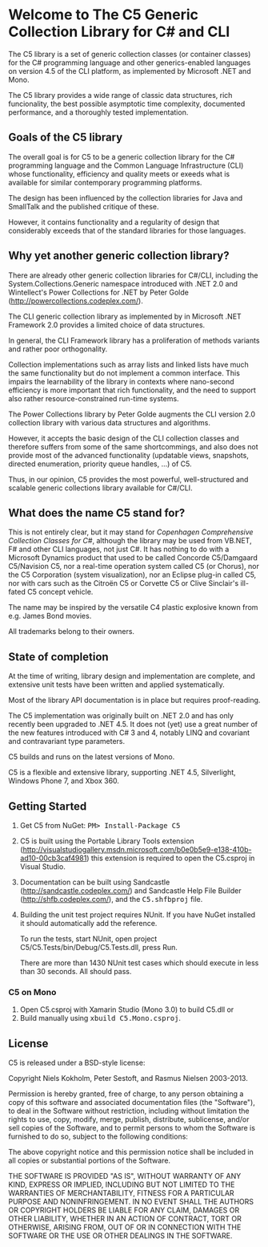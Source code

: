 # Welcome to The C5 Generic Collection Library for C# and CLI
The C5 library is a set of generic collection classes (or container classes)
for the C# programming language and other generics-enabled languages on
version 4.5 of the CLI platform, as implemented by Microsoft .NET and Mono.

The C5 library provides a wide range of classic data structures, rich
funcionality, the best possible asymptotic time complexity, documented
performance, and a thoroughly tested implementation.

## Goals of the C5 library
The overall goal is for C5 to be a generic collection library for the C#
programming language and the Common Language Infrastructure (CLI) whose 
functionality, efficiency and quality meets or exeeds what is available for 
similar contemporary programming platforms. 

The design has been influenced by the collection libraries for Java and SmallTalk
and the published critique of these.

However, it contains functionality and a regularity of design that considerably
exceeds that of the standard libraries for those languages.

## Why yet another generic collection library?
There are already other generic collection libraries for C#/CLI, including the
System.Collections.Generic namespace introduced with .NET 2.0 and Wintellect's 
Power Collections for .NET by Peter Golde (http://powercollections.codeplex.com/).

The CLI generic collection library as implemented by in Microsoft .NET Framework 2.0
provides a limited choice of data structures.

In general, the CLI Framework library has a proliferation of methods variants and 
rather poor orthogonality.

Collection implementations such as array lists and linked lists have much the same
functionality but do not implement a common interface. This impairs the learnability 
of the library in contexts where nano-second efficiency is more important that rich
functionality, and the need to support also rather resource-constrained run-time
systems.

The Power Collections library by Peter Golde augments the CLI version 2.0 collection
library with various data structures and algorithms. 

However, it accepts the basic design of the CLI collection classes and therefore
suffers from some of the same shortcommings, and also does not provide most of the
advanced functionality (updatable views, snapshots, directed enumeration, priority 
queue handles, ...) of C5.

Thus, in our opinion, C5 provides the most powerful, well-structured and scalable
generic collections library available for C#/CLI. 

## What does the name C5 stand for?
This is not entirely clear, but it may stand for <em>Copenhagen Comprehensive
Collection Classes for C#</em>, although the library may be used from VB.NET, F#
and other CLI languages, not just C#. It has nothing to do with a Microsoft
Dynamics product that used to be called Concorde C5/Damgaard C5/Navision C5, nor a 
real-time operation system called C5 (or Chorus), nor the C5 Corporation (system
visualization), nor an Eclipse plug-in called C5, nor with cars such as the Citroën 
C5 or Corvette C5 or Clive Sinclair's ill-fated C5 concept vehicle.

The name may be inspired by the versatile C4 plastic explosive known from e.g.
James Bond movies.

All trademarks belong to their owners.
## State of completion

At the time of writing, library design and implementation are complete, and extensive
unit tests have been written and applied systematically.

Most of the library API documentation is in place but requires proof-reading.

The C5 implementation was originally built on .NET 2.0 and has only recently been 
upgraded to .NET 4.5. It does not (yet) use a great number of the new features 
introduced with C# 3 and 4, notably LINQ and covariant and contravariant type parameters.

C5 builds and runs on the latest versions of Mono.

C5 is a flexible and extensive library, supporting .NET 4.5, Silverlight, Windows Phone 7, and Xbox 360.

## Getting Started
1. Get C5 from NuGet: <tt>PM> Install-Package C5</tt>

2. C5 is built using the Portable Library Tools extension 
   (http://visualstudiogallery.msdn.microsoft.com/b0e0b5e9-e138-410b-ad10-00cb3caf4981)
   this extension is required to open the C5.csproj in Visual Studio.

3. Documentation can be built using Sandcastle (http://sandcastle.codeplex.com/) and
   Sandcastle Help File Builder (http://shfb.codeplex.com/), and the
   <tt>C5.shfbproj</tt> file.
 
4. Building the unit test project requires NUnit. If you have NuGet installed it 
   should automatically add the reference.
   
   To run the tests, start NUnit, open project C5/C5.Tests/bin/Debug/C5.Tests.dll, 
   press Run.

   There are more than 1430 NUnit test cases which should execute in less
   than 30 seconds. All should pass.
   
### C5 on Mono
1. Open C5.csproj with Xamarin Studio (Mono 3.0) to build C5.dll or
2. Build manually using <tt>xbuild C5.Mono.csproj</tt>.

## License
C5 is released under a BSD-style license:

Copyright Niels Kokholm, Peter Sestoft, and Rasmus Nielsen 2003-2013.

Permission is hereby granted, free of charge, to any person obtaining a copy
of this software and associated documentation files (the "Software"), to deal
in the Software without restriction, including without limitation the rights
to use, copy, modify, merge, publish, distribute, sublicense, and/or sell
copies of the Software, and to permit persons to whom the Software is
furnished to do so, subject to the following conditions:

The above copyright notice and this permission notice shall be included in
all copies or substantial portions of the Software.

THE SOFTWARE IS PROVIDED "AS IS", WITHOUT WARRANTY OF ANY KIND, EXPRESS OR
IMPLIED, INCLUDING BUT NOT LIMITED TO THE WARRANTIES OF MERCHANTABILITY,
FITNESS FOR A PARTICULAR PURPOSE AND NONINFRINGEMENT. IN NO EVENT SHALL THE
AUTHORS OR COPYRIGHT HOLDERS BE LIABLE FOR ANY CLAIM, DAMAGES OR OTHER
LIABILITY, WHETHER IN AN ACTION OF CONTRACT, TORT OR OTHERWISE, ARISING FROM,
OUT OF OR IN CONNECTION WITH THE SOFTWARE OR THE USE OR OTHER DEALINGS IN THE
SOFTWARE.
